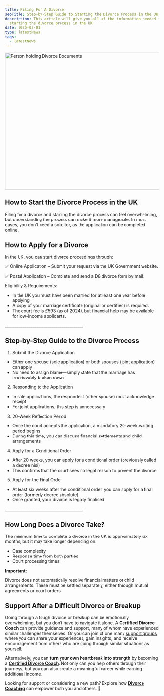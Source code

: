```yaml
---
title: Filing For A Divorce
seoTitle: Step-by-Step Guide to Starting the Divorce Process in the UK
description: This article will give you all of the information needed for
  starting the divorce process in the UK
date: 2025-02-01
type: latestNews
tags:
  - latestNews
---
```

<img src="/static/img/pexels-karolina-grabowska-7876000.avif" alt="Person holding Divorce Documents" title="Person holding Divorce Documents" class="Right" width="600px" height="450px" loading="lazy"/>

## How to Start the Divorce Process in the UK

Filing for a divorce and starting the divorce process can feel overwhelming, but understanding the process can make it more manageable. In most cases, you don’t need a solicitor, as the application can be completed online.

## How to Apply for a Divorce

In the UK, you can start divorce proceedings through:

✅ Online Application – Submit your request via the UK Government website.

✅ Postal Application – Complete and send a D8 divorce form by mail.

Eligibility & Requirements:

* In the UK you must have been married for at least one year before applying
* A copy of your marriage certificate (original or certified) is required.
* The court fee is £593 (as of 2024), but financial help may be available for low-income applicants.

\_\_\_\_\_\_\_\_\_\_\_\_\_\_\_\_\_\_\_\_\_\_\_\_\_\_\_\_\_\_\_\_\_\_\_\_\_\_\_\_

## Step-by-Step Guide to the Divorce Process

1. Submit the Divorce Application

* Either one spouse (sole application) or both spouses (joint application) can apply
* No need to assign blame—simply state that the marriage has irretrievably broken down

2. Responding to the Application

* In sole applications, the respondent (other spouse) must acknowledge receipt
* For joint applications, this step is unnecessary

3. 20-Week Reflection Period

* Once the court accepts the application, a mandatory 20-week waiting period begins
* During this time, you can discuss financial settlements and child arrangements

4. Apply for a Conditional Order

* After 20 weeks, you can apply for a conditional order (previously called a decree nisi)
* This confirms that the court sees no legal reason to prevent the divorce

5. Apply for the Final Order

* At least six weeks after the conditional order, you can apply for a final order (formerly decree absolute)
* Once granted, your divorce is legally finalised

\_\_\_\_\_\_\_\_\_\_\_\_\_\_\_\_\_\_\_\_\_\_\_\_\_\_\_\_\_\_\_\_\_\_\_\_\_\_\_\_

## How Long Does a Divorce Take?

The minimum time to complete a divorce in the UK is approximately six months, but it may take longer depending on:

* Case complexity
* Response time from both parties
* Court processing times

**Important:**

Divorce does not automatically resolve financial matters or child arrangements. These must be settled separately, either through mutual agreements or court orders.

## **Support After a Difficult Divorce or Breakup**

Going through a tough divorce or breakup can be emotionally overwhelming, but you don’t have to navigate it alone. A **Certified Divorce Coach** can provide guidance and support, many of whom have experienced similar challenges themselves. Or you can join of one many [support groups](https://divorce-coaching.com/breakup-support-groups/) where you can share your experiences, gain insights, and receive encouragement from others who are going through similar situations as yourself.

Alternatively, you can **turn your own heartbreak into strength** by becoming a **[Certified Divorce Coach](https://divorce-coaching.com/book-a-free-call/)**. Not only can you help others through their journeys, but you can also create a meaningful career while earning additional income.

Looking for support or considering a new path? Explore how **[Divorce Coaching](https://divorce-coaching.com/book-a-free-call/)** can empower both you and others. 💙
